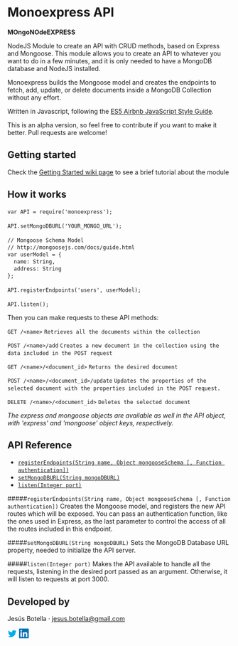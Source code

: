 # Monoexpress API
**MOngoNOdeEXPRESS**

NodeJS Module to create an API with CRUD methods, based on Express and Mongoose. This module allows you to create an API to whatever you want to do in a few minutes, and it is only needed to have a MongoDB database and NodeJS installed.

Monoexpress builds the Mongoose model and creates the endpoints to fetch, add, update, or delete documents inside a MongoDB Collection without any effort.

Written in Javascript, following the [ES5 Airbnb JavaScript Style Guide](https://github.com/airbnb/javascript/tree/master/es5#the-javascript-style-guide-guide).

This is an alpha version, so feel free to contribute if you want to make it better. Pull requests are welcome!

**Getting started**
--------------------
Check the [Getting Started wiki page](https://github.com/jesusbotella/NodeSimpleAPI/wiki/Getting-Started) to see a brief tutorial about the module

**How it works**
--------------------

    var API = require('monoexpress');

    API.setMongoDBURL('YOUR_MONGO_URL');

    // Mongoose Schema Model
    // http://mongoosejs.com/docs/guide.html
    var userModel = {
      name: String,
      address: String
    };

    API.registerEndpoints('users', userModel);

    API.listen();

Then you can make requests to these API methods:

`GET /<name>`
`Retrieves all the documents within the collection`

`POST /<name>/add`
`Creates a new document in the collection using the data included in the POST request`

`GET /<name>/<document_id>`
`Returns the desired document`

`POST /<name>/<document_id>/update`
`Updates the properties of the selected document with the properties included in the POST request.`

`DELETE /<name>/<document_id>`
`Deletes the selected document`

*The express and mongoose objects are available as well in the API object, with 'express' and 'mongoose' object keys, respectively.*

**API Reference**
--------------------
- [`registerEndpoints(String name, Object mongooseSchema [, Function authentication])`](#registerendpointsstring-name-object-mongooseschema--function-authentication)
- [`setMongoDBURL(String mongoDBURL)`](#setmongodburlstring-mongodburl)
- [`listen(Integer port)`](#listeninteger-port)

#####`registerEndpoints(String name, Object mongooseSchema [, Function authentication])`
Creates the Mongoose model, and registers the new API routes which will be exposed. You can pass an authentication function, like the ones used in Express, as the last parameter to control the access of all the routes included in this endpoint.

#####`setMongoDBURL(String mongoDBURL)`
Sets the MongoDB Database URL property, needed to initialize the API server.

#####`listen(Integer port)`
Makes the API available to handle all the requests, listening in the desired port passed as an argument. Otherwise, it will listen to requests at port 3000.

**Developed by**
--------------------
Jesús Botella · jesus.botella@gmail.com

[![Twitter][2]][1] [![LinkedIn][4]][3]

  [1]: http://twitter.com/sn00b
  [2]: https://github.com/jesusbotella/PebbleBiciMAD/blob/master/social_icons/twitter.png?raw=true
  [3]: https://linkedin.com/in/jesusbotella
  [4]: https://github.com/jesusbotella/PebbleBiciMAD/blob/master/social_icons/linkedin.png?raw=true
